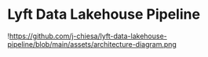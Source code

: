 # Lyft Data Lakehouse Pipeline
!https://github.com/j-chiesa/lyft-data-lakehouse-pipeline/blob/main/assets/architecture-diagram.png
